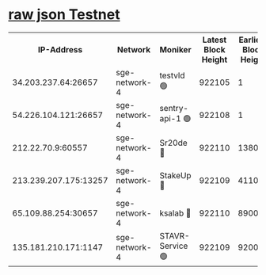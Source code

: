 
[raw json Testnet](https://rpc-check.sget.stavr.tech/sget/rpc-sget-result.json)
=


<table><tr><th>IP-Address</th><th>Network</th><th>Moniker</th><th>Latest Block Height</th><th>Earliest Block Height</th><th>Catching Up</th><th>Tx Index</th><th>Voting Power</th><th>Scan Time</th></tr><tr><td>34.203.237.64:26657</td><td>sge-network-4</td><td>testvld 🟢</td><td>922105</td><td>1</td><td>False</td><td>on</td><td>0</td><td>2024-01-02T11:45:11.825244615UTC</td></tr><tr><td>54.226.104.121:26657</td><td>sge-network-4</td><td>sentry-api-1 🟢</td><td>922108</td><td>1</td><td>False</td><td>on</td><td>0</td><td>2024-01-02T11:45:26.807813507UTC</td></tr><tr><td>212.22.70.9:60557</td><td>sge-network-4</td><td>Sr20de 🔴</td><td>922110</td><td>138001</td><td>False</td><td>on</td><td>99</td><td>2024-01-02T11:45:38.373623009UTC</td></tr><tr><td>213.239.207.175:13257</td><td>sge-network-4</td><td>StakeUp 🔴</td><td>922109</td><td>411001</td><td>False</td><td>off</td><td>100</td><td>2024-01-02T11:45:35.187637390UTC</td></tr><tr><td>65.109.88.254:30657</td><td>sge-network-4</td><td>ksalab 🔴</td><td>922110</td><td>890001</td><td>False</td><td>off</td><td>139</td><td>2024-01-02T11:45:37.938396654UTC</td></tr><tr><td>135.181.210.171:1147</td><td>sge-network-4</td><td>STAVR-Service 🟢</td><td>922109</td><td>920001</td><td>False</td><td>on</td><td>0</td><td>2024-01-02T11:45:35.506007726UTC</td></tr></table>
